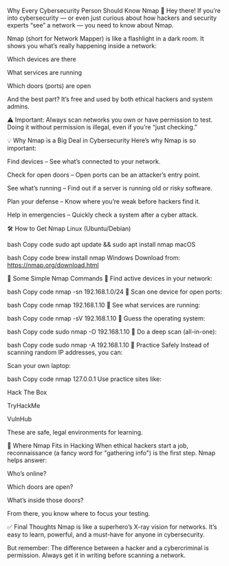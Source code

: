 Why Every Cybersecurity Person Should Know Nmap
👋 Hey there!
If you’re into cybersecurity — or even just curious about how hackers and security experts “see” a network — you need to know about Nmap.

Nmap (short for Network Mapper) is like a flashlight in a dark room. It shows you what’s really happening inside a network:

Which devices are there

What services are running

Which doors (ports) are open

And the best part? It’s free and used by both ethical hackers and system admins.

⚠ Important: Always scan networks you own or have permission to test.
Doing it without permission is illegal, even if you’re “just checking.”

💡 Why Nmap is a Big Deal in Cybersecurity
Here’s why Nmap is so important:

Find devices – See what’s connected to your network.

Check for open doors – Open ports can be an attacker’s entry point.

See what’s running – Find out if a server is running old or risky software.

Plan your defense – Know where you’re weak before hackers find it.

Help in emergencies – Quickly check a system after a cyber attack.

🛠 How to Get Nmap
Linux (Ubuntu/Debian)

bash
Copy code
sudo apt update && sudo apt install nmap
macOS

bash
Copy code
brew install nmap
Windows
Download from: https://nmap.org/download.html

🚀 Some Simple Nmap Commands
🔹 Find active devices in your network:

bash
Copy code
nmap -sn 192.168.1.0/24
🔹 Scan one device for open ports:

bash
Copy code
nmap 192.168.1.10
🔹 See what services are running:

bash
Copy code
nmap -sV 192.168.1.10
🔹 Guess the operating system:

bash
Copy code
sudo nmap -O 192.168.1.10
🔹 Do a deep scan (all-in-one):

bash
Copy code
sudo nmap -A 192.168.1.10
🧪 Practice Safely
Instead of scanning random IP addresses, you can:

Scan your own laptop:

bash
Copy code
nmap 127.0.0.1
Use practice sites like:

Hack The Box

TryHackMe

VulnHub

These are safe, legal environments for learning.

🔐 Where Nmap Fits in Hacking
When ethical hackers start a job, reconnaissance (a fancy word for "gathering info") is the first step.
Nmap helps answer:

Who’s online?

Which doors are open?

What’s inside those doors?

From there, you know where to focus your testing.

✅ Final Thoughts
Nmap is like a superhero’s X-ray vision for networks.
It’s easy to learn, powerful, and a must-have for anyone in cybersecurity.

But remember:
The difference between a hacker and a cybercriminal is permission.
Always get it in writing before scanning a network.

